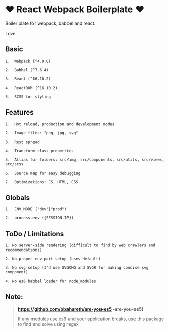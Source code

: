 # :heart: React Webpack Boilerplate :heart:
Boiler plate for webpack, babbel and react.

Love

## Basic
```
1.  Webpack (^4.0.0)

2.  Babbel (^7.6.4)

3.  React (^16.10.2) 
        
4.  ReactDOM (^16.10.2)

5.  SCSS for styling
```

## Features
```
1.  Hot reload, production and development modes

2.  Image files: "png, jpg, svg"

3.  Rest spread

4.  Transform class properties

5.  Allias for folders: src/img, src/components, src/utils, src/views, src/scss

6.  Source map for easy debugging

7.  Optimizations: JS, HTML, CSS

```

## Globals
```
1.  ENV_MODE ("dev"|"prod")

2.  process.env ({SESSION_IP})
```

## ToDo / Limitations
```
1. No server-side rendering (difficult to find by web crawlers and recommendations)

2. No proper env port setup (uses default)

3. No svg setup (I'd use SVGOMG and SVGR for making concise svg component)

4. No es6 babbel loader for node_modules 
```

## __Note:__
>**https://github.com/obahareth/are-you-es5 -are-you-es5!**
>
>If any modules use es6 and your application breaks, use this package to find and solve using regex
